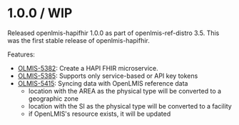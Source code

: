 1.0.0 / WIP
==================

Released openlmis-hapifhir 1.0.0 as part of openlmis-ref-distro 3.5. This was the first stable release of openlmis-hapifhir.

Features:
* [OLMIS-5382](https://openlmis.atlassian.net/browse/OLMIS-5382): Create a HAPI FHIR microservice.
* [OLMIS-5385](https://openlmis.atlassian.net/browse/OLMIS-5385): Supports only service-based or API key tokens
* [OLMIS-5415](https://openlmis.atlassian.net/browse/OLMIS-5415): Syncing data with OpenLMIS reference data
  * location with the AREA as the physical type will be converted to a geographic zone
  * location with the SI as the physical type will be converted to a facility
  * if OpenLMIS's resource exists, it will be updated
